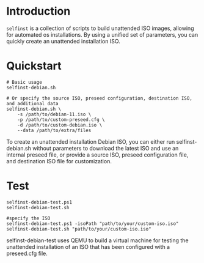 # Introduction

`selfinst` is a collection of scripts to build unattended ISO images, allowing for automated os installations. By using a unified set of parameters, you can quickly create an unattended installation ISO.

# Quickstart

```shell
# Basic usage
selfinst-debian.sh

# Or specify the source ISO, preseed configuration, destination ISO, and additional data
selfinst-debian.sh \
    -s /path/to/debian-11.iso \
    -p /path/to/custom-preseed.cfg \
    -d /path/to/custom-debian.iso \
    --data /path/to/extra/files
```

To create an unattended installation Debian ISO, you can either run selfinst-debian.sh without parameters to download the latest ISO and use an internal preseed file, or provide a source ISO, preseed configuration file, and destination ISO file for customization.


# Test

```shell
selfinst-debian-test.ps1
selfinst-debian-test.sh

#specify the ISO
selfinst-debian-test.ps1 -isoPath "path/to/your/custom-iso.iso"
selfinst-debian-test.sh "path/to/your/custom-iso.iso"
```

selfinst-debian-test uses QEMU to build a virtual machine for testing the unattended installation of an ISO that has been configured with a preseed.cfg file.
